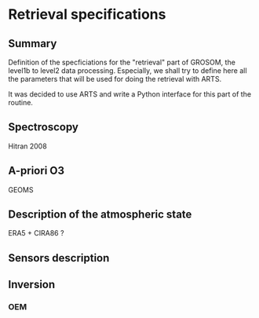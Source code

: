 # Retrieval specifications

## Summary
Definition of the specficiations for the "retrieval" part of GROSOM, the level1b to level2 data processing. Especially, we shall try to define here all the parameters that will be used for doing the retrieval with ARTS.

It was decided to use ARTS and write a Python interface for this part of the routine.

## Spectroscopy
Hitran 2008

## A-priori O3
GEOMS

## Description of the atmospheric state
ERA5 + CIRA86 ?

## Sensors description

## Inversion
### OEM

